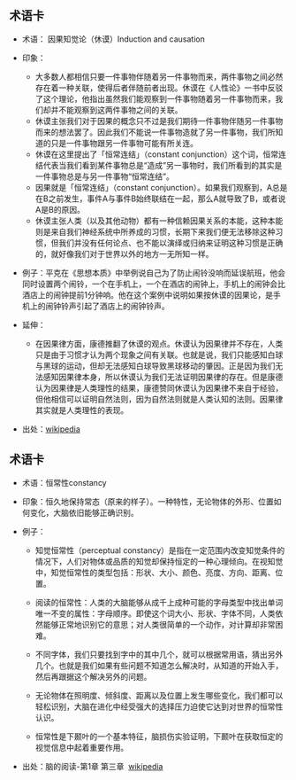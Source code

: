 
术语卡
- 


- 术语： 因果知觉论（休谟）Induction and causation




- 印象：
  - 大多数人都相信只要一件事物伴随着另一件事物而来，两件事物之间必然存在着一种关联，使得后者伴随前者出现。休谟在《人性论》一书中反驳了这个理论，他指出虽然我们能观察到一件事物随着另一件事物而来，我们却并不能观察到这两件事物之间的关联。
  - 休谟主张我们对于因果的概念只不过是我们期待一件事物伴随另一件事物而来的想法罢了。因此我们不能说一件事物造就了另一件事物，我们所知道的只是一件事物跟另一件事物可能有所关连。
  - 休谟在这里提出了「恒常连结」（constant conjunction）这个词，恒常连结代表当我们看到某件事物总是“造成”另一事物时，我们所看到的其实是一件事物总是与另一件事物“恒常连结”。
  - 因果就是「恒常连结」（constant conjunction）。如果我们观察到，A总是在B之前发生，事件A与事件B始终联结在一起，那么A就导致了B，或者说A是B的原因。
  - 休谟主张人类（以及其他动物）都有一种信赖因果关系的本能，这种本能则是来自我们神经系统中所养成的习惯，长期下来我们便无法移除这种习惯，但我们并没有任何论点、也不能以演绎或归纳来证明这种习惯是正确的，就好像我们对于世界以外的地方一无所知一样。

- 例子：平克在《思想本质》中举例说自己为了防止闹铃没响而延误航班，他会同时设置两个闹铃，一个在手机上，一个在酒店的闹钟上，手机上的闹钟会比酒店上的闹钟提前1分钟响。他在这个案例中说明如果按休谟的因果论，是手机上的闹钟铃声引起了酒店上的闹钟铃声。

- 延伸：

  -  在因果律方面，康德推翻了休谟的观点。休谟认为因果律并不存在，人类只是由于习惯才认为两个现象之间有关联。也就是说，我们只能感知白球与黑球的运动，但却无法感知白球导致黑球移动的肇因。正是因为我们无法感知因果律本身，所以休谟认为我们无法证明因果律的存在。但是康德认为因果律是人类理性的结果，康德赞同休谟认为因果律不来自于经验，但他相信可以证明自然法则，因为自然法则就是人类认知的法则。因果律其实就是人类理性的表现。


- 出处：[wikipedia](https://zh.wikipedia.org/wiki/%E5%A4%A7%E5%8D%AB%C2%B7%E4%BC%91%E8%B0%9F#%E5%9B%A0%E6%9E%9C%E5%95%8F%E9%A1%8C)

术语卡
-


- 术语：恒常性constancy

- 印象：恒久地保持常态（原来的样子）。一种特性，无论物体的外形、位置如何变化，大脑依旧能够正确识别。

- 例子：
  - 知觉恒常性（perceptual constancy）是指在一定范围内改变知觉条件的情况下，人们对物体或品质的知觉却保持恒定的一种心理倾向。在视知觉中，知觉恒常性的类型包括：形状、大小、颜色、亮度、方向、距离、位置。

  - 阅读的恒常性：人类的大脑能够从成千上成种可能的字母类型中找出单词唯一不变的属性：字母顺序。即使这个词大小、形状、字体不同，人类依然能够正常地识别它的意思；对人类很简单的一个动作，对计算却非常困难。

  - 不同字体，我们只要找到字中的其中几个，就可以根据常用语，猜出另外几个。也就是我们如果有些问题不知道怎么解决时，从知道的开始入手，然后再跟据这个解决另外的问题。
  
  - 无论物体在照明度、倾斜度、距离以及位置上发生哪些变化，我们都可以轻松识别，大脑在进化中经受强大的选择压力迫使它达到对世界的恒常性认识。
  
  - 恒常性是下颞叶的一个基本特征，脑损伤实验证明，下颞叶在获取恒定的视觉信息中起着重要作用。


- 出处：脑的阅读-第1章 第三章  [wikipedia](https://zh.wikipedia.org/wiki/%E7%9F%A5%E8%A7%89%E6%81%92%E5%B8%B8%E6%80%A7)
